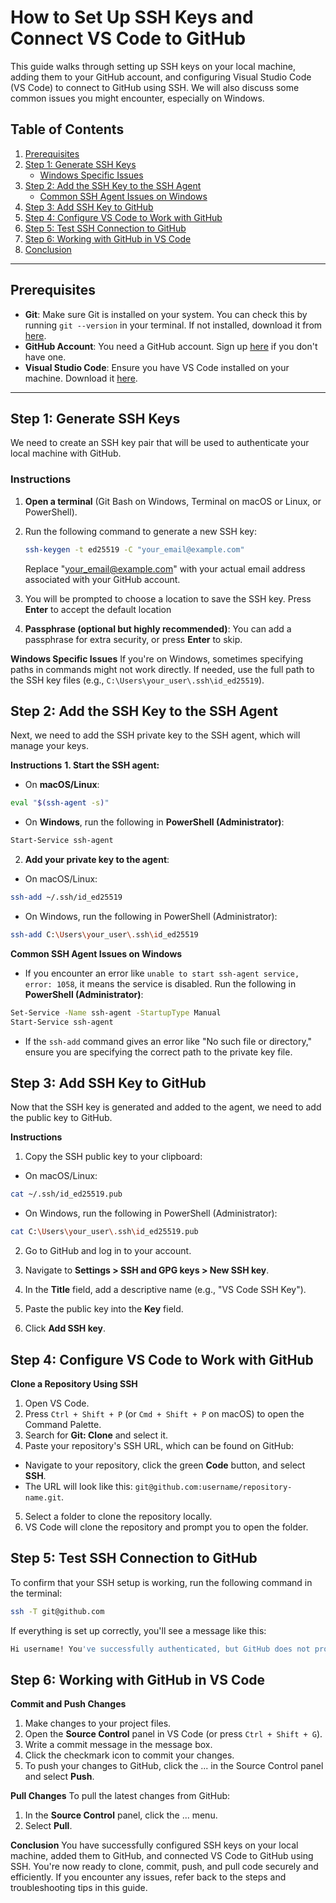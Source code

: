 # How to Set Up SSH Keys and Connect VS Code to GitHub

This guide walks through setting up SSH keys on your local machine, adding them to your GitHub account, and configuring Visual Studio Code (VS Code) to connect to GitHub using SSH. We will also discuss some common issues you might encounter, especially on Windows.

## Table of Contents
1. [Prerequisites](#prerequisites)
2. [Step 1: Generate SSH Keys](#step-1-generate-ssh-keys)
   - [Windows Specific Issues](#windows-specific-issues)
3. [Step 2: Add the SSH Key to the SSH Agent](#step-2-add-the-ssh-key-to-the-ssh-agent)
   - [Common SSH Agent Issues on Windows](#common-ssh-agent-issues-on-windows)
4. [Step 3: Add SSH Key to GitHub](#step-3-add-ssh-key-to-github)
5. [Step 4: Configure VS Code to Work with GitHub](#step-4-configure-vs-code-to-work-with-github)
6. [Step 5: Test SSH Connection to GitHub](#step-5-test-ssh-connection-to-github)
7. [Step 6: Working with GitHub in VS Code](#step-6-working-with-github-in-vs-code)
8. [Conclusion](#conclusion)

---

## Prerequisites

- **Git**: Make sure Git is installed on your system. You can check this by running `git --version` in your terminal. If not installed, download it from [here](https://git-scm.com/downloads).
- **GitHub Account**: You need a GitHub account. Sign up [here](https://github.com/) if you don't have one.
- **Visual Studio Code**: Ensure you have VS Code installed on your machine. Download it [here](https://code.visualstudio.com/).

---

## Step 1: Generate SSH Keys

We need to create an SSH key pair that will be used to authenticate your local machine with GitHub.

### Instructions

1. **Open a terminal** (Git Bash on Windows, Terminal on macOS or Linux, or PowerShell).
2. Run the following command to generate a new SSH key:

   ```bash
   ssh-keygen -t ed25519 -C "your_email@example.com"
   ```
   Replace "your_email@example.com" with your actual email address associated with your GitHub account.

3. You will be prompted to choose a location to save the SSH key. Press **Enter** to accept the default location
4. **Passphrase (optional but highly recommended)**: You can add a passphrase for extra security, or press **Enter** to skip.

**Windows Specific Issues**
If you're on Windows, sometimes specifying paths in commands might not work directly. If needed, use the full path to the SSH key files (e.g., `C:\Users\your_user\.ssh\id_ed25519`).

## Step 2: Add the SSH Key to the SSH Agent

Next, we need to add the SSH private key to the SSH agent, which will manage your keys.

**Instructions**
**1. Start the SSH agent:**

- On **macOS/Linux**:
```bash
eval "$(ssh-agent -s)"
```
- On **Windows**, run the following in **PowerShell (Administrator)**:
```bash
Start-Service ssh-agent
```
2. **Add your private key to the agent**:
- On macOS/Linux:
```bash
ssh-add ~/.ssh/id_ed25519
```
- On Windows, run the following in PowerShell (Administrator):
```bash
ssh-add C:\Users\your_user\.ssh\id_ed25519
```
**Common SSH Agent Issues on Windows**
- If you encounter an error like `unable to start ssh-agent service, error: 1058`, it means the service is disabled. Run the following in **PowerShell (Administrator)**:
```bash
Set-Service -Name ssh-agent -StartupType Manual
Start-Service ssh-agent
```
- If the `ssh-add` command gives an error like "No such file or directory," ensure you are specifying the correct path to the private key file.

## Step 3: Add SSH Key to GitHub
Now that the SSH key is generated and added to the agent, we need to add the public key to GitHub.

**Instructions**
1. Copy the SSH public key to your clipboard:
- On macOS/Linux:
```bash
cat ~/.ssh/id_ed25519.pub
```
- On Windows, run the following in PowerShell (Administrator):
```bash
cat C:\Users\your_user\.ssh\id_ed25519.pub 
```
2. Go to GitHub and log in to your account.

3. Navigate to **Settings > SSH and GPG keys > New SSH key**.

4. In the **Title** field, add a descriptive name (e.g., "VS Code SSH Key").

5. Paste the public key into the **Key** field.

6. Click **Add SSH key**.

## Step 4: Configure VS Code to Work with GitHub
**Clone a Repository Using SSH**
1. Open VS Code.
2. Press `Ctrl + Shift + P` (or `Cmd + Shift + P` on macOS) to open the Command Palette.
3. Search for **Git: Clone** and select it.
4. Paste your repository's SSH URL, which can be found on GitHub:
- Navigate to your repository, click the green **Code** button, and select **SSH**.
- The URL will look like this: `git@github.com:username/repository-name.git`.
5. Select a folder to clone the repository locally.
6. VS Code will clone the repository and prompt you to open the folder.

## Step 5: Test SSH Connection to GitHub
To confirm that your SSH setup is working, run the following command in the terminal:
```bash
ssh -T git@github.com
```

If everything is set up correctly, you'll see a message like this:
```bash
Hi username! You've successfully authenticated, but GitHub does not provide shell access.
```

## Step 6: Working with GitHub in VS Code
**Commit and Push Changes**
1. Make changes to your project files.
2. Open the **Source Control** panel in VS Code (or press `Ctrl + Shift + G`).
3. Write a commit message in the message box.
4. Click the checkmark icon to commit your changes.
5. To push your changes to GitHub, click the ... in the Source Control panel and select **Push**.

**Pull Changes**
To pull the latest changes from GitHub:

1. In the **Source Control** panel, click the ... menu.
2. Select **Pull**.

**Conclusion**
You have successfully configured SSH keys on your local machine, added them to GitHub, and connected VS Code to GitHub using SSH. You're now ready to clone, commit, push, and pull code securely and efficiently. If you encounter any issues, refer back to the steps and troubleshooting tips in this guide.
